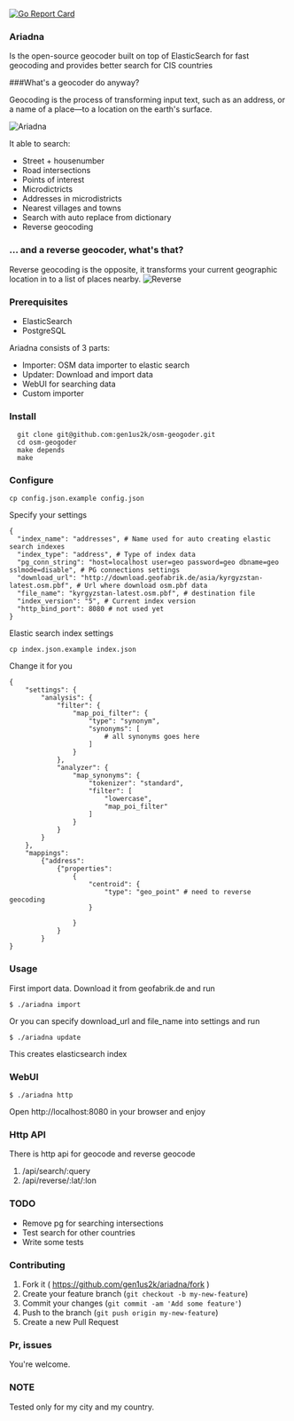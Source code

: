 [![Go Report Card](http://goreportcard.com/badge/gen1us2k/ariadna)](http://goreportcard.com/report/gen1us2k/ariadna)
### Ariadna
Is the open-source geocoder built on top of ElasticSearch for fast geocoding and provides better search for CIS countries

###What's a geocoder do anyway?

Geocoding is the process of transforming input text, such as an address, or a name of a place—to a location on the earth's surface.

![Ariadna](http://i.imgur.com/tT9rSun.gif)


It able to search:
* Street + housenumber
* Road intersections
* Points of interest
* Microdictricts
* Addresses in microdistricts
* Nearest villages and towns
* Search with auto replace from dictionary
* Reverse geocoding

### ... and a reverse geocoder, what's that?

Reverse geocoding is the opposite, it transforms your current geographic location in to a list of places nearby.
![Reverse](http://i.imgur.com/UHHlyFG.gif)
### Prerequisites

* ElasticSearch
* PostgreSQL

Ariadna consists of 3 parts:
* Importer: OSM data importer to elastic search
* Updater: Download and import data
* WebUI for searching data
* Custom importer

### Install


```
  git clone git@github.com:gen1us2k/osm-geogoder.git
  cd osm-geogoder
  make depends
  make
```
### Configure
```
cp config.json.example config.json
```
Specify your settings
```
{
  "index_name": "addresses", # Name used for auto creating elastic search indexes
  "index_type": "address", # Type of index data
  "pg_conn_string": "host=localhost user=geo password=geo dbname=geo sslmode=disable", # PG connections settings
  "download_url": "http://download.geofabrik.de/asia/kyrgyzstan-latest.osm.pbf", # Url where download osm.pbf data
  "file_name": "kyrgyzstan-latest.osm.pbf", # destination file 
  "index_version": "5", # Current index version
  "http_bind_port": 8080 # not used yet
}
```
Elastic search index settings
```
cp index.json.example index.json
```
Change it for you
```
{
    "settings": {
        "analysis": {
            "filter": {
                "map_poi_filter": {
                    "type": "synonym",
                    "synonyms": [
                    	# all synonyms goes here
                    ]
                }
            },
            "analyzer": {
                "map_synonyms": {
                    "tokenizer": "standard",
                    "filter": [
                        "lowercase",
                        "map_poi_filter"
                    ]
                }
            }
        }
    },
    "mappings":
        {"address":
            {"properties":
                {
                    "centroid": {
                        "type": "geo_point" # need to reverse geocoding
                    }

                }
            }
        }
}
```

### Usage
First import data. Download it from geofabrik.de and run
```
$ ./ariadna import
```
Or you can specify download_url and file_name into settings and run
```
$ ./ariadna update
```
This creates elasticsearch index 

### WebUI
```
$ ./ariadna http
```
Open http://localhost:8080 in your browser and enjoy

### Http API
There is http api for geocode and reverse geocode

1. /api/search/:query
2. /api/reverse/:lat/:lon
 

### TODO
* Remove pg for searching intersections
* Test search for other countries
* Write some tests


### Contributing
1. Fork it ( https://github.com/gen1us2k/ariadna/fork )
2. Create your feature branch (`git checkout -b my-new-feature`)
3. Commit your changes (`git commit -am 'Add some feature'`)
4. Push to the branch (`git push origin my-new-feature`)
5. Create a new Pull Request


### Pr, issues
You're welcome.

### NOTE
Tested only for my city and my country.


